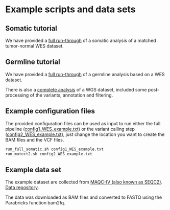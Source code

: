 # Example scripts and data sets

## Somatic tutorial

We have provided a [full run-through](./tutorial.md) of a somatic analysis of a matched tumor-normal WES dataset.

## Germline tutorial

We have provided a [full run-through](./tutorial_germline.md) of a germline analysis based on a WES dataset.

There is also a [complete analysis](./suggested_germline_analysis.md) of a WGS dataset, included some post-processing of the variants, annotation and filtering.

## Example configuration files

The provided configuration files can be used as input to run either the full pipeline ([config1_WES_example.txt](./config1_WES_example.txt)) or the variant calling step ([config2_WES_example.txt](./config2_WES_example.txt)), just change the location you want to create the BAM files and the VCF files.
```bash
run_full_somatic.sh config1_WES_example.txt
run_mutect2.sh config2_WES_example.txt
```
## Example data set

The example dataset are collected from [MAQC-IV (also known as SEQC2)](https://www.fda.gov/science-research/bioinformatics-tools/microarraysequencing-quality-control-maqcseqc#MAQC_IV). [Data repository](https://ftp-trace.ncbi.nlm.nih.gov/ReferenceSamples/seqc/Somatic_Mutation_WG/data/).

The data was downloaded as BAM files and converted to FASTQ using the Parabricks function bam2fq.
